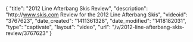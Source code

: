 {
    "title": "2012 Line Afterbang Skis Review",
    "description": "http:\/\/www.skis.com Review for the 2012 Line Afterbang Skis",
    "videoid": "3767623",
    "date_created": "1411361328",
    "date_modified": "1418182031",
    "type": "captivate",
    "layout": "video",
    "url": "\/v\/2012-line-afterbang-skis-review\/3767623"
}